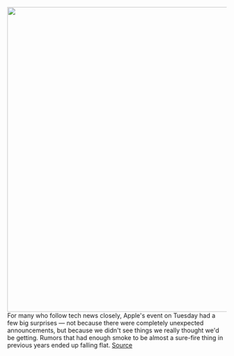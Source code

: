 <img src='https://cdn.vox-cdn.com/thumbor/XOFLmBB3-5iS0pE1krB96s1ar6Y=/0x0:2880x1596/1200x800/filters:focal(1210x568:1670x1028)/cdn.vox-cdn.com/uploads/chorus_image/image/69864615/Screen_Shot_2021_09_15_at_1.34.12_PM.0.png' width='700px' /><br/>
For many who follow tech news closely, Apple's event on Tuesday had a few big surprises — not because there were completely unexpected announcements, but because we didn't see things we really thought we'd be getting. Rumors that had enough smoke to be almost a sure-fire thing in previous years ended up falling flat.
<a href='https://www.theverge.com/2021/9/15/22676131/apple-2021-rumor-mill-wrong-watch-leaks-airpods'> Source <a/>